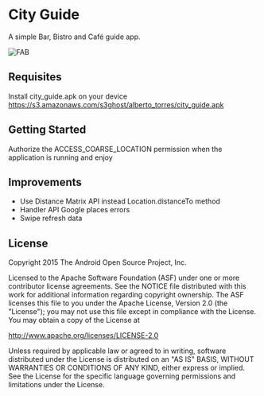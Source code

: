 City Guide
===================================

A simple Bar, Bistro and Café guide app.

![FAB](https://github.com/scyanh/CityGuide/blob/master/screenshot.png "City Guide")

Requisites
--------------
Install city_guide.apk on your device
https://s3.amazonaws.com/s3ghost/alberto_torres/city_guide.apk


Getting Started
---------------
Authorize the ACCESS_COARSE_LOCATION permission when the application is running and enjoy


Improvements
---------------
- Use Distance Matrix API instead Location.distanceTo method
- Handler API Google places errors
- Swipe refresh data




License
-------
Copyright 2015 The Android Open Source Project, Inc.

Licensed to the Apache Software Foundation (ASF) under one or more contributor
license agreements.  See the NOTICE file distributed with this work for
additional information regarding copyright ownership.  The ASF licenses this
file to you under the Apache License, Version 2.0 (the "License"); you may not
use this file except in compliance with the License.  You may obtain a copy of
the License at

http://www.apache.org/licenses/LICENSE-2.0

Unless required by applicable law or agreed to in writing, software
distributed under the License is distributed on an "AS IS" BASIS, WITHOUT
WARRANTIES OR CONDITIONS OF ANY KIND, either express or implied.  See the
License for the specific language governing permissions and limitations under
the License.
